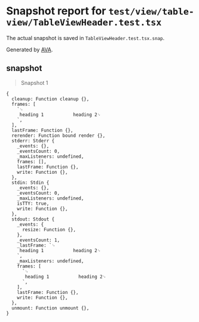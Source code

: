 # Snapshot report for `test/view/table-view/TableViewHeader.test.tsx`

The actual snapshot is saved in `TableViewHeader.test.tsx.snap`.

Generated by [AVA](https://avajs.dev).

## <TableViewHeader /> snapshot

> Snapshot 1

    {
      cleanup: Function cleanup {},
      frames: [
        `␊
         heading 1           heading 2␊
        `,
      ],
      lastFrame: Function {},
      rerender: Function bound render {},
      stderr: Stderr {
        _events: {},
        _eventsCount: 0,
        _maxListeners: undefined,
        frames: [],
        lastFrame: Function {},
        write: Function {},
      },
      stdin: Stdin {
        _events: {},
        _eventsCount: 0,
        _maxListeners: undefined,
        isTTY: true,
        write: Function {},
      },
      stdout: Stdout {
        _events: {
          resize: Function {},
        },
        _eventsCount: 1,
        _lastFrame: `␊
         heading 1           heading 2␊
        `,
        _maxListeners: undefined,
        frames: [
          `␊
           heading 1           heading 2␊
          `,
        ],
        lastFrame: Function {},
        write: Function {},
      },
      unmount: Function unmount {},
    }
